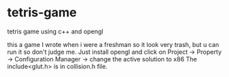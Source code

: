 # tetris-game
tetris game using c++ and opengl

this a game I wrote when i were a freshman so it look very trash, but u can run it so don't judge me. Just install opengl and click on Project -> Property -> Configuration 
Manager -> change the active solution to x86
The include<glut.h> is in collision.h file.
